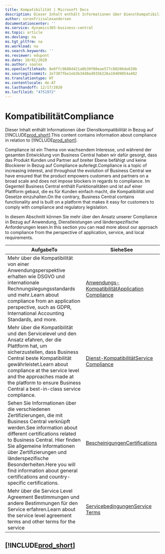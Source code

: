 ```yaml
---
title: Kompatibilität | Microsoft Docs
description: Dieser Inhalt enthält Informationen über Dienstkompatibilität in Bezug auf Business Central.
author: sorenfriisalexandersen
documentationcenter: ''
ms.service: dynamics365-business-central
ms.topic: article
ms.devlang: na
ms.tgt_pltfrm: na
ms.workload: na
ms.search.keywords: ''
ms.reviewer: edupont
ms.date: 10/01/2020
ms.author: soalex
ms.openlocfilehash: 8e0ffc9680d421a0b39f00eae577c80206de639b
ms.sourcegitcommit: 2e7307fbe1eb3b34d0ad9356226a19409054a402
ms.translationtype: HT
ms.contentlocale: de-AT
ms.lasthandoff: 12/17/2020
ms.locfileid: "4751972"
---
```

# <a name="compliance"></a><span data-ttu-id="36fad-103">Kompatibilität</span><span class="sxs-lookup"><span data-stu-id="36fad-103">Compliance</span></span>

<span data-ttu-id="36fad-104">Dieser Inhalt enthält Informationen über Dienstkompatibilität in Bezug auf [!INCLUDE[prod_short](../includes/prod_short.md)].</span><span class="sxs-lookup"><span data-stu-id="36fad-104">This content contains information about compliance in relation to [!INCLUDE[prod_short](../includes/prod_short.md)].</span></span>  

<span data-ttu-id="36fad-105">Compliance ist ein Thema von wachsendem Interesse, und während der gesamten Entwicklung von Business Central haben wir dafür gesorgt, dass das Produkt Kunden und Partner auf breiter Ebene befähigt und keine Blockierer in Bezug auf Compliance auferlegt.</span><span class="sxs-lookup"><span data-stu-id="36fad-105">Compliance is a topic of increasing interest, and throughout the evolution of Business Central we have ensured that the product empowers customers and partners on a broad scale and does not impose blockers in regards to compliance.</span></span> <span data-ttu-id="36fad-106">Im Gegenteil Business Central enthält Funktionalitäten und ist auf einer Plattform gebaut, die es für Kunden einfach macht, die Kompatibilität und Gesetze einzuhalten.</span><span class="sxs-lookup"><span data-stu-id="36fad-106">On the contrary, Business Central contains functionality and is built on a platform that makes it easy for customers to comply with compliance and regulatory legislation.</span></span>

<span data-ttu-id="36fad-107">In diesem Abschnitt können Sie mehr über den Ansatz unserer Compliance in Bezug auf Anwendung, Dienstleistungen und länderspezifische Anforderungen lesen.</span><span class="sxs-lookup"><span data-stu-id="36fad-107">In this section you can read more about our approach to compliance from the perspective of application, service, and local  requirements.</span></span>

|<span data-ttu-id="36fad-108">**Aufgabe**</span><span class="sxs-lookup"><span data-stu-id="36fad-108">**To**</span></span>|<span data-ttu-id="36fad-109">**Siehe**</span><span class="sxs-lookup"><span data-stu-id="36fad-109">**See**</span></span>|  
|------------|-------------|  
|<span data-ttu-id="36fad-110">Mehr über die Kompatibilität von einer Anwendungsperspektive erhalten wie DSGVO und internationale Rechnungslegungsstandards und mehr.</span><span class="sxs-lookup"><span data-stu-id="36fad-110">Learn about compliance from an application perspective, such as GDPR, International Accounting Standards, and more.</span></span>|[<span data-ttu-id="36fad-111">Anwendungs-Kompatibilität</span><span class="sxs-lookup"><span data-stu-id="36fad-111">Application Compliance</span></span>](compliance-application-compliance.md)|  
|<span data-ttu-id="36fad-112">Mehr über die Kompatibilität und den Servicelevel und den Ansatz efahren, der die Plattform hat, um sicherzustellen, dass Business Central beste Kompatibilität gewährleistet.</span><span class="sxs-lookup"><span data-stu-id="36fad-112">Learn about compliance at the service level and the approaches made at the platform to ensure Business Central a best-in-class service compliance.</span></span>|[<span data-ttu-id="36fad-113">Dienst-Kompatibilität</span><span class="sxs-lookup"><span data-stu-id="36fad-113">Service Compliance</span></span>](compliance-service-compliance.md)|  
|<span data-ttu-id="36fad-114">Sehen Sie Informationen über die verschiedenen Zertifizierungen, die mit Business Central verknüpft werden.</span><span class="sxs-lookup"><span data-stu-id="36fad-114">See information about different certifications related to Business Central.</span></span> <span data-ttu-id="36fad-115">Hier finden Sie allgemeine Informationen über Zertifizierungen und länderspezifische Besonderheiten.</span><span class="sxs-lookup"><span data-stu-id="36fad-115">Here you will find information about general certifications and country-specific certifications.</span></span>|[<span data-ttu-id="36fad-116">Bescheinigungen</span><span class="sxs-lookup"><span data-stu-id="36fad-116">Certifications</span></span>](compliance-certifications.md)|  
|<span data-ttu-id="36fad-117">Mehr über die Service Level Agreement Bestimmungen und andere Bestimmungen für den Service erfahren.</span><span class="sxs-lookup"><span data-stu-id="36fad-117">Learn about the service level agreement terms and other terms for the service</span></span>|[<span data-ttu-id="36fad-118">Servicebedingungen</span><span class="sxs-lookup"><span data-stu-id="36fad-118">Service Terms</span></span>](compliance-service-compliance.md#service-terms)|  

## [!INCLUDE[prod_short](../includes/free_trial_md.md)]  
